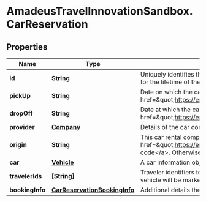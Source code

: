 # AmadeusTravelInnovationSandbox.CarReservation

## Properties
Name | Type | Description | Notes
------------ | ------------- | ------------- | -------------
**id** | **String** | Uniquely identifies this car rental reservation in this travel record. This ID is persistent, and remains the same for the lifetime of the travel record. | 
**pickUp** | **String** | Date on which the car rental will be collected from the car rental location. &lt;a href&#x3D;\&quot;https://en.wikipedia.org/wiki/ISO_8601\&quot;&gt;ISO 8601&lt;/a&gt; date format yyyy-MM-ddTHH. | 
**dropOff** | **String** | Date at which the car rental will end and the car will be returned to the rental location. &lt;a href&#x3D;\&quot;https://en.wikipedia.org/wiki/ISO_8601\&quot;&gt;ISO 8601&lt;/a&gt; date format yyyy-MM-ddTHH. | 
**provider** | [**Company**](Company.md) | Details of the car company offering this rental. | 
**origin** | **String** | This car rental company office location ID. If this is an airport location, this will be the airport&#39;s &lt;a href&#x3D;\&quot;https://en.wikipedia.org/wiki/International_Air_Transport_Association_airport_code\&quot;&gt;IATA code&lt;/a&gt;. Otherwise, this is a custom value provided by the car rental provider. | 
**car** | [**Vehicle**](Vehicle.md) | A car information object giving further details about the vehicle provided for rental. | 
**travelerIds** | **[String]** | Traveler identifiers to indicate the travelers to whom this car rental applies. Generally, only drivers of the vehicle will be marked in this array. | [optional] 
**bookingInfo** | [**CarReservationBookingInfo**](CarReservationBookingInfo.md) | Additional details the status of this car rental reservation. | [optional] 


